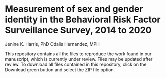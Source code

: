 # Measurement of sex and gender identity in the Behavioral Risk Factor Surveillance Survey, 2014 to 2020

Jenine K. Harris, PhD
Odalis Hernandez, MPH

This repository contains all the files to reproduce the work found in our manuscript, which is currently under review. Files may be updated after review. To download all files contained in this repository, click on the Download green button and select the ZIP file option.
